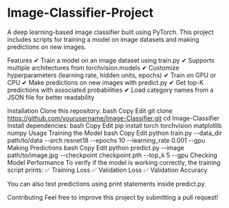 # Image-Classifier-Project
A deep learning-based image classifier built using PyTorch. This project includes scripts for training a model on image datasets and making predictions on new images.

Features
✔ Train a model on an image dataset using train.py
✔ Supports multiple architectures from torchvision.models
✔ Customize hyperparameters (learning rate, hidden units, epochs)
✔ Train on GPU or CPU
✔ Make predictions on new images with predict.py
✔ Get top-K predictions with associated probabilities
✔ Load category names from a JSON file for better readability

Installation
Clone this repository:
bash
Copy
Edit
git clone https://github.com/yourusername/Image-Classifier.git
cd Image-Classifier
Install dependencies:
bash
Copy
Edit
pip install torch torchvision matplotlib numpy
Usage
Training the Model
bash
Copy
Edit
python train.py --data_dir path/to/data --arch resnet18 --epochs 10 --learning_rate 0.001 --gpu
Making Predictions
bash
Copy
Edit
python predict.py --image path/to/image.jpg --checkpoint checkpoint.pth --top_k 5 --gpu
Checking Model Performance
To verify if the model is working correctly, the training script prints:
✅ Training Loss
✅ Validation Loss
✅ Validation Accuracy

You can also test predictions using print statements inside predict.py.

Contributing
Feel free to improve this project by submitting a pull request!
